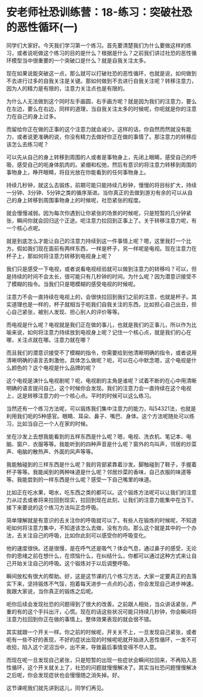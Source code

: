 # 安老师社恐训练营：18-练习：突破社恐的恶性循环(一)

同学们大家好。今天我们学习第一个练习。首先要清楚我们为什么要做这样的练习，或者说呃做这个练习的目的是什么？根据是什么？之前我们讲过社恐的恶性循环模型当中很重要的一个突破口是什么？就是自我关注太多。

现在如果说能突破这一点，那么就可以打破社恐的恶性循环，也就是说，如何做到不去进行过多的自我关注是关键。那如何做到不去进行自我关注呢？转移注意力，因为人的精力是有限的，注意力关注点也是有限的。

为什么人无法做到这个同时左手画圆，右手画方呢？就是因为我们的注意力，要么在左边，要么在右边，同样的道理，当自我关注太多的时候呢，你呃就是你的注意力在自己的身上过多。

而留给你正在做的正事的这个注意力就会减少。这样的话，你自然而然就没有能力，或者说更准确的说，你没有精力去做好你正在做的事情了。那注意力的转移应该怎么去练习呢？

可以先从自己的身上转移到周围的人或者是事物身上，先闭上眼睛，感受自己的呼吸，感受自己的呃身体肌肉的。紧绷和松弛，然后有意识的将注意力转移到周围的事物身上，睁开眼睛，将目光放在你能看到的任何事物身上。

持续几秒钟，就这么去锻炼，前期可能只能持续几秒钟，慢慢的将目标扩大，持续一分钟、3分钟、5分钟之类的循序渐进。当你真正的去做到游刃有余的可以从自己的身上转移到周围事物身上的时候呢，社恐紧张的程度。

就会慢慢减弱。因为每次你遇到让你紧张的场景的时候呢，只是短暂的几分钟紧张，瞬间你就会回归这个正途。呃注意力拉回到正事上了。关于转移注意力呢，有一个核心点呢。

就是到底怎么才能让自己的注意力持续到这一件事情上呢？嗯，这里我打一个比方。假如我们现在面前有两样东西，一样是杯子，另一样呢是电视。现在注意力在杯子上，那如何将注意力转移到电视身上呢？

我们只是感受一下电视，或者说看电视经验就可以做到注意力的转移吗？可以，但是持续的时间不会太长，很可能只有几秒钟的时间。为什么呢？因为潜意识接受不了模糊的指令。当我们只是嗯模糊的感受电视的时候呢。

注意力不会一直持续在电视上的，会很快拉回到我们之前的注意，也就是杯子。其实道理也是一样的，杯子就相当于呃我们自我关注的东西，比如担心自己出丑，担心自己紧张，被别人发现、担心别人的评价等等。

而电视是什么呢？电视就是我们正在做的事儿，也就是我们的正事儿，所以作为比喻来说，如何将注意力持续放到电视身上呢？记住一个核心点，就是我们的心在哪，关注点就在哪。注意力就在哪？

而且我们的潜意识接受不了模糊的指令，你需要给到他清晰明确的指令，或者说用清晰明确的语言去刺激他，具体怎么做呢？呃，可以在心中默念嗯，这个电视是什么颜色的？这个电视是什么品牌的呢？

这个电视是演什么电视剧呢？呃，电视剧的主角是谁呢？试着不断的在心中用清晰明确的语言提问自己，这个时候你会发现。我们的注意力会一直持续在这个电视上，这是转移注意力的一个核心点。平时的时候可以这么练习。

当然还有一个练习方法呢，可以锻炼我们集中注意力的能力，叫54321法，也就是利用我们呃的5种感官。眼睛、耳朵、鼻子、嘴巴、身体。这个方法呢随处可以练习，比如当自己一个人在家的时候。

坐在沙发上去想我能看到的五样东西是什么呢？嗯，电视、洗衣机、笔记本、电脑、窗户、衣服等等。我能听到的四种声音是什么呢？窗外的鸟叫声，邻居的炒菜声、电脑的散热声、外面的风声等等。

我能触碰到的三样东西是什么呢？我的背部紧靠着沙发。脚触碰到了鞋子，手握着杯子等等。我能闻到的两种味道是什么呢？邻居炒菜的香味，自己衣服的味道等等。我能尝到的一样东西是什么呢？感受一下自己嘴里的味道。

比如正在吃水果，喝水，吃东西之类的都可以。这个锻炼方法呢可以让我们的注意力从过去或者将来拉回到现实，拉回到现在此刻，让我们的注意力能集中在当下。接下来要说的这个练习方法叫正念呼吸。

简单理解就是有意识的去关注你的呼吸就可以了。有些人在锻炼的时候呢，不知道呃如何将注意力集中，不知道该怎么去做，没有方向。那么这个就是其中的一个办法，去关注自己的呼吸，比如你此刻可以感受你的呼吸变化。

他的速度很快。还是很慢，是在呼气还是吸气？体会气息，通过鼻子的感受，无论你的思绪之前在想什么，在烦恼什么，在纠结什么，你都可以通过这种方式来让自己开始关注自己的呼吸。这个锻炼对于以后调整呼吸。

瞬间放松有很大的帮助。好，这是这节课的几个练习方法，大家一定要真正的去落实下来，坚持锻炼不气馁，抱着每天进步一点点的心态，你会发现自己进步神速。我跟大家说，当你真正的锻炼之后呢。

呃你后续会发现社恐的问题得到了很大的改善。之前跟人相处，当众讲话紧张，严重的有的这个手抖出汗，心慌。现在的话这些状况可能只持续几秒钟，你会瞬间将注意力拉回到你正在做的事情上。整体效果表现的就会很不错。

其实就跟一个开关一样。你之前的时候呢，开关关不上，一旦发现自己紧张，或者呃有一些不好的表现，不好的症状出现的时候呢呃就开始进入恶性循环，一发不可收拾，陷入这个泥沼当中，出不来，导致最后事情变得不尽人意。

而现在呢一旦发现自己紧张，只是短暂的出现一些症状会瞬间拉回来，不再陷入恶性循环，这个开关就关上了，社恐的问题就慢慢解决了。其实当社恐问题慢慢解决之后呢，你会发现症状也会慢慢随之消失掉。好。

这节课呢我们就先讲到这儿，同学们再见。
